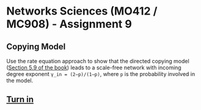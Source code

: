# Networks Sciences (MO412 / MC908) - Assignment 9

## Copying Model

Use the rate equation approach to show that the directed copying model ([Section 5.9 of the book](http://networksciencebook.com/chapter/5#origins "Network Science, by Albert-László Barabási")) leads to a scale-free network with incoming degree exponent `γ_in = (2−p)/(1−p)`, where `p` is the probability involved in the model.

## [Turn in](assignment.pdf)
